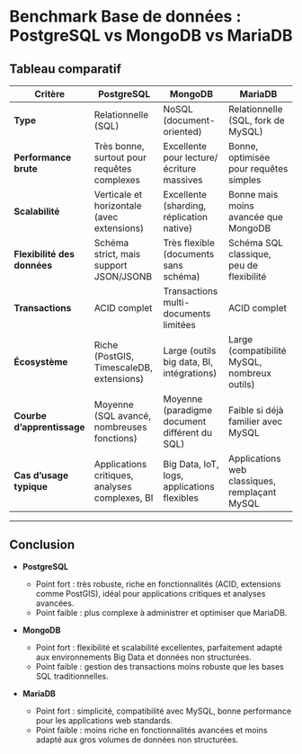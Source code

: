 # Benchmark Base de données : PostgreSQL vs MongoDB vs MariaDB

## Tableau comparatif

| Critère                     | PostgreSQL                                     | MongoDB                                       | MariaDB                                       |
| --------------------------- | ---------------------------------------------- | --------------------------------------------- | --------------------------------------------- |
| **Type**                    | Relationnelle (SQL)                            | NoSQL (document-oriented)                     | Relationnelle (SQL, fork de MySQL)            |
| **Performance brute**       | Très bonne, surtout pour requêtes complexes    | Excellente pour lecture/écriture massives     | Bonne, optimisée pour requêtes simples        |
| **Scalabilité**             | Verticale et horizontale (avec extensions)     | Excellente (sharding, réplication native)     | Bonne mais moins avancée que MongoDB          |
| **Flexibilité des données** | Schéma strict, mais support JSON/JSONB         | Très flexible (documents sans schéma)         | Schéma SQL classique, peu de flexibilité      |
| **Transactions**            | ACID complet                                   | Transactions multi-documents limitées         | ACID complet                                  |
| **Écosystème**              | Riche (PostGIS, TimescaleDB, extensions)       | Large (outils big data, BI, intégrations)     | Large (compatibilité MySQL, nombreux outils)  |
| **Courbe d’apprentissage**  | Moyenne (SQL avancé, nombreuses fonctions)     | Moyenne (paradigme document différent du SQL) | Faible si déjà familier avec MySQL            |
| **Cas d’usage typique**     | Applications critiques, analyses complexes, BI | Big Data, IoT, logs, applications flexibles   | Applications web classiques, remplaçant MySQL |

---

## Conclusion

- **PostgreSQL**

  - Point fort : très robuste, riche en fonctionnalités (ACID, extensions comme PostGIS), idéal pour applications critiques et analyses avancées.
  - Point faible : plus complexe à administrer et optimiser que MariaDB.

- **MongoDB**

  - Point fort : flexibilité et scalabilité excellentes, parfaitement adapté aux environnements Big Data et données non structurées.
  - Point faible : gestion des transactions moins robuste que les bases SQL traditionnelles.

- **MariaDB**
  - Point fort : simplicité, compatibilité avec MySQL, bonne performance pour les applications web standards.
  - Point faible : moins riche en fonctionnalités avancées et moins adapté aux gros volumes de données non structurées.
